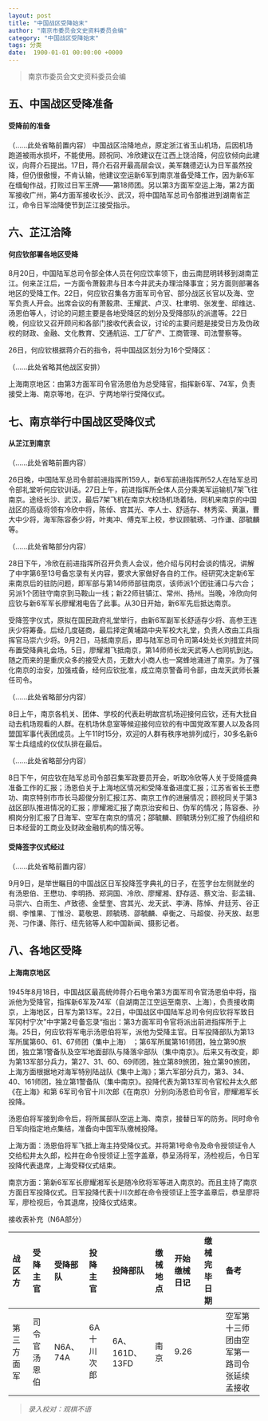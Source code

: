 ```yaml
---
layout: post
title: "中国战区受降始末"
author: "南京市委员会文史资料委员会编"
category: "中国战区受降始末"
tags: 分类
date:  1900-01-01 00:00:00 +0000
---
```

> 南京市委员会文史资料委员会编

## 五、中国战区受降准备

#### 受降前的准备
（……此处省略前置内容）
中国战区洽降地点，原定浙江省玉山机场，后因机场跑道被雨水损坏，不能使用。顾祝同、冷欣建议在江西上饶洽降，何应钦倾向此建议，向蒋介石提出。17日，蒋介石召开最高层会议，美军魏德迈认为日军虽然投降，但仍很傲慢，不肯认输，他建议空运新6军到南京准备受降工作，因为新6军在缅甸作战，打败过日军王牌——第18师团。另以第3方面军空运上海，第2方面军接收广州，第4方面军接收长沙、武汉，将中国陆军总司令部推进到湖南省芷江，命令日军洽降使节到芷江接受指示。

## 六、芷江洽降

#### 何应钦部署各地区受降
8月20日，中国陆军总司令部全体人员在何应饮率领下，由云南昆明转移到湖南芷江。何来芷江后，一方面令萧毅肃与日本今井武夫办理洽降事宜；另方面则部署各地区的受降工作。22日，何应钦召集各方面军司令官、部分战区长官以及海、空军负责人开会。出席会议的有萧毅肃、王耀武、卢汉、杜聿明、张发奎、邱维达、汤恩伯等人，讨论的问题主要是各地受降区的划分及受降部队的派遣等。22日晚，何应钦又召开顾问和各部门接收代表会议，讨论的主要问题是接受日方及伪政权的财政、金融、文化教育、交通航运、工厂矿产、工商管理、司法警察等。

26日，何应钦根据蒋介石的指令，将中国战区划分为16个受降区：

（……此处省略其他战区安排）

上海南京地区：由第3方面军司令官汤恩伯为总受降官，指挥新6军、74军，负责接受上海、南京等地，在沪、宁两地举行受降仪式。

## 七、南京举行中国战区受降仪式

#### 从芷江到南京
（……此处省略前置内容）

26日晚，中国陆军总司令部前进指挥所159人，新6军前进指挥所52人在陆军总司令部礼堂听何应钦训话。27日上午，前进指挥所全体人员分乘美军运输机7架飞往南京。途经长沙、武汉，最后7架飞机在南京大校场机场着陆，同机来南京的中国战区的高级将领有冷欣中将，陈倬、宫其光、李人士、舒适存、林秀栾、黄瀛，曹大中少将，海军陈容泰少将，叶夷冲、傅克军上校，参议顾毓琇、刁作谦、邵毓麟等。

（……此处省略部分内容）

28日下午，冷欣在前进指挥所召开负责人会议，他介绍与冈村会谈的情况，讲解了中字第6至13号备忘录有关内容，要求大家做好各自的工作。经研究决定新6军来南京后的驻防问题，即军部与第14师师部驻南京，该师派1个团驻浦口与六合；另派1个团驻守南京到马鞍山一线；新22师驻镇江、常州、扬州。当晚，冷欣向何应钦与新6军军长廖耀湘电告了此事。从30日开始，新6军先后抵达南京。

受降签字仪式，原拟在国民政府礼堂举行，由新6军副军长舒适存少将、高参王连庆少将筹备。后经几度磋商，最后择定黄埔路中央军校大礼堂，负责人改由工兵指挥官马崇六少将。9月2日，马抵南京后，即与陆军总司令司第4处处长刘措宜共同布置受降典礼会场。5日，廖耀湘飞抵南京，第14师师长龙天武等人也同机到达。随之而来的是重庆众多的接受大员，无数大小商人也一窝蜂地涌进了南京。为了强化南京的治安，加强戒备，经何应钦批准，成立南京警备司令部，由龙天武师长兼任司令。

（……此处省略部分内容）

8日上午，南京各机关、团体、学校的代表赴明故宫机场迎接何应钦，还有大批自动去机场观看的人群。在机场休息室等候迎接何应钦的有中国党政军要人以及各同盟国军事代表团成员。上午11时15分，欢迎的人群有秩序地排列成行，30多名新6军士兵组成的仪仗队排在最后。

（……此处省略部分内容）

8日下午，何应钦在陆军总司令部召集军政要员开会，听取冷欣等人关于受降盛典准备工作的汇报；汤恩伯关于上海地区情况和受降准备进度汇报；江苏省省长王懋功、南京特别市市长马超俊分别汇报江苏、南京工作的进展情况；顾祝同关于第3战区部队推进情况的汇报；廖耀湘汇报了南京治安和日、伪军的情况；陈容泰、孙桐岗分别汇报了日海军、空军在南京的情况；邵毓麟、顾毓琇分别汇报了伪组织和日本经营的工商业及财政金融机构的情况等。

#### 受降签字仪式经过

（……此处省略前置内容）

9月9日，是举世瞩目的中国战区日军投降签字典礼的日子，在签字台左侧就坐的有汤恩伯、王懋功、李明扬、郑洞国、冷欣、廖耀湘、舒存适、蔡文治、彭孟辑、马崇六、白雨生、卢致德、金壁奎、宫其光、龙天武、李涛、陈悼、弁廷芳、谷正纲、李惟果、丁惟汾、葛敬恩、顾毓琇、邵毓麟、卓衡之、马超俊、孙天放、赵思尧、刁作谦、陈行、纽先铭等人和中国新闻、摄影记者。

## 八、各地区受降

#### 上海南京地区

1945年8月18日，中国战区最高统帅蒋介石电令第3方面军司令官汤恩伯中将，指派他为受降官，指挥新6军及74军（自湖南芷江空运至南京、上海），负责接收南京，上海地区，日军为第13军。22日，中国战区中国陆军总司令何应钦将军致日军冈村宁次”中字第2号备忘录“指出：第3方面军司令官将派出前进指挥所于上海。25日，何应钦将军电示汤恩伯将军，派他为受降主官。日军投降部队为第13军所属第60、61、67师团（集中上海） ；第6军所属第161师团，独立第90旅团，独立第1警备队及空军地面部队与降落伞部队（集中南京》。后来又有改变，即为第13军部分兵力，第27、31、60、69师团，独立第89旅团，独立第90旅团，上海方面根据地对海军特别陆战队《集中上海》；第六军部分兵力，第3、34、40、161师团，独立第1警备队（集中南京》。投降代表为第13军司令官松井太久郎《在上海》和第 6军司令官十川次郎《在南京）分别向汤恩伯司令官，廖耀湘军长投降。

汤恩伯将军接到命令后，将所属部队空运上海、南京，接替日军的防务。同时命令日军向指定地点集结，准备向中国军队缴械投降。

上海方面：汤恩伯将军飞抵上海主持受降仪式。并将第1号命令及命令授领证令人交给松井太久郎，松井在命令授领证上签字盖章，恭呈汤将军，汤检视后，令日军投降代表退席，上海受释仪式结束。

南京方面：第新6军军长廖耀湘军长是随冷欣将军等进入南京的。而且主持了南京方面日军投降仪式。日军投降代表十川次郎在命令授领证上签字盖章后，恭呈廖将军，廖检视后，令其退席，投降仪式结束。

接收表补充（N6A部分）


| 战区方 | 受降主官 | 受降部队 | 投降主官 | 投降部队 | 缴械地点 | 开始缴械日记 | 缴械完毕日期 | 备考 |
| :--- | :--- | :--- | :--- | :--- | :--- | :--- | :--- | :--- |
| 第三方面军 | 司令官汤恩伯 | N6A、74A | 6A 十川次郎 | 6A、161D、13FD | 南京 | 9.26 | | 空军第十三师团由空军第一路司令张延续孟接收 |

>*录入校对：观棋不语*
